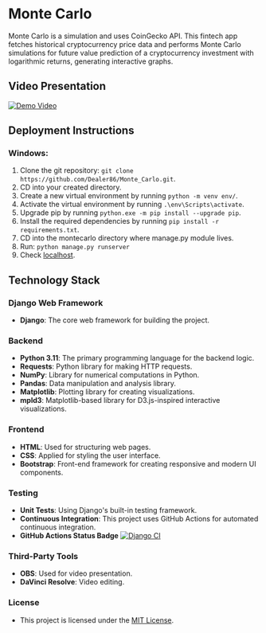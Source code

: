 # Monte Carlo
Monte Carlo is a simulation and uses CoinGecko API. This fintech app fetches historical cryptocurrency price data and performs Monte Carlo simulations for future value prediction of a cryptocurrency investment with logarithmic returns, generating interactive graphs.

## Video Presentation
[![Demo Video](https://img.youtube.com/vi/QR5Rr6cAYLE/0.jpg)](https://youtu.be/QR5Rr6cAYLE)


## Deployment Instructions
### Windows:
1. Clone the git repository: `git clone https://github.com/Dealer86/Monte_Carlo.git`.
2. CD into your created directory.
3. Create a new virtual environment by running `python -m venv env/`.
4. Activate the virtual environment by running `.\env\Scripts\activate`.
5. Upgrade pip by running `python.exe -m pip install --upgrade pip`.
6. Install the required dependencies by running `pip install -r requirements.txt`.
7. CD into the montecarlo directory where manage.py module lives.
8. Run: `python manage.py runserver`
9. Check [localhost](http://127.0.0.1:8000/).

## Technology Stack
### Django Web Framework
- **Django**: The core web framework for building the project.

### Backend
- **Python 3.11**: The primary programming language for the backend logic.
- **Requests**: Python library for making HTTP requests.
- **NumPy**: Library for numerical computations in Python.
- **Pandas**: Data manipulation and analysis library.
- **Matplotlib**: Plotting library for creating visualizations.
- **mpld3**: Matplotlib-based library for D3.js-inspired interactive visualizations.

### Frontend
- **HTML**: Used for structuring web pages.
- **CSS**: Applied for styling the user interface.
- **Bootstrap**: Front-end framework for creating responsive and modern UI components.

### Testing
- **Unit Tests**: Using Django's built-in testing framework.
- **Continuous Integration**: This project uses GitHub Actions for automated continuous integration.
- **GitHub Actions Status Badge** [![Django CI](https://github.com/Dealer86/Monte_Carlo/actions/workflows/django.yml/badge.svg)](https://github.com/Dealer86/Monte_Carlo/actions/workflows/django.yml)

### Third-Party Tools
- **OBS**: Used for video presentation.
- **DaVinci Resolve**: Video editing.

### License

- This project is licensed under the [MIT License](LICENSE).